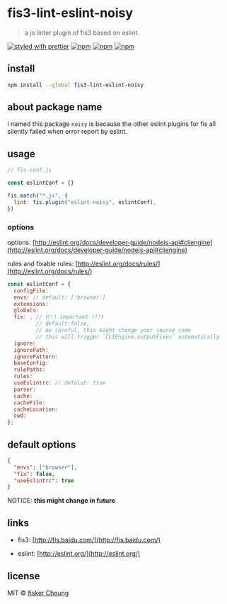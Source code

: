 # fis3-lint-eslint-noisy

> a js linter plugin of fis3 based on eslint.

[![styled with prettier](https://img.shields.io/badge/styled_with-prettier-ff69b4.svg?style=flat-square)](https://github.com/prettier/prettier)
[![npm](https://img.shields.io/npm/v/fis3-lint-eslint-noisy.svg?style=flat-square)](https://www.npmjs.com/package/fis3-lint-eslint-noisy)
[![npm](https://img.shields.io/npm/dt/fis3-lint-eslint-noisy.svg?style=flat-square)](https://www.npmjs.com/package/fis3-lint-eslint-noisy)
[![npm](https://img.shields.io/npm/dm/fis3-lint-eslint-noisy.svg?style=flat-square)](https://www.npmjs.com/package/fis3-lint-eslint-noisy)

## install

```sh
npm install --global fis3-lint-eslint-noisy
```

## about package name

i named this package `noisy` is because the other eslint plugins for fis all silently failed when error report by eslint.

## usage

```js
// fis-conf.js

const eslintConf = {}

fis.match("*.js", {
  lint: fis.plugin("eslint-noisy", eslintConf),
})
```

### options

options: [http://eslint.org/docs/developer-guide/nodejs-api#cliengine](http://eslint.org/docs/developer-guide/nodejs-api#cliengine)

rules and fixable rules: [http://eslint.org/docs/rules/](http://eslint.org/docs/rules/)

<!-- prettier-ignore-start -->

```js
const eslintConf = {
  configFile:
  envs: // default: ['browser']
  extensions:
  globals:
  fix: , // ❗!!! important !!!❗
         // default:false,
         // be careful, this might change your source code
         // this will trigger `CLIEngine.outputFixes` automatically
  ignore:
  ignorePath:
  ignorePattern:
  baseConfig:
  rulePaths:
  rules:
  useEslintrc: // defalut: true
  parser:
  cache:
  cacheFile:
  cacheLocation:
  cwd:
};
```

<!-- prettier-ignore-end -->

## default options

```json
{
  "envs": ["browser"],
  "fix": false,
  "useEslintrc": true
}
```

NOTICE: **this might change in future**

## links

- fis3: [http://fis.baidu.com/](http://fis.baidu.com/)

- eslint: [http://eslint.org/](http://eslint.org/)

## license

MIT © [fisker Cheung](https://www.fiskercheung.com/)
